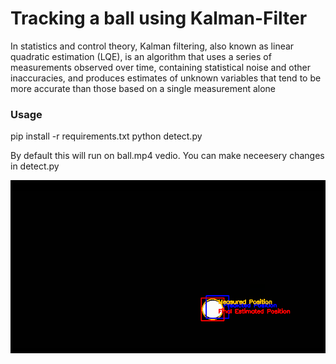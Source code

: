 # Tracking a ball using Kalman-Filter

In statistics and control theory, Kalman filtering, also known as linear quadratic estimation (LQE), is an algorithm that uses a series of measurements observed over time, containing statistical noise and other inaccuracies, and produces estimates of unknown variables that tend to be more accurate than those based on a single measurement alone

### Usage
pip install -r requirements.txt
python detect.py

By default this will run on ball.mp4 vedio. You can make neceesery changes in detect.py


<img src = 'images/tmp.png'>
